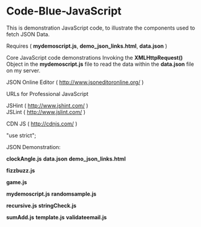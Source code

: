 Code-Blue-JavaScript
====================
This is demonstration JavaScript code, to illustrate the components used to fetch JSON
Data.


Requires ( <b>mydemoscript.js</b>, <b>demo_json_links.html</b>, <b>data.json</b> )

Core JavaScript code demonstrations
Invoking the <b>XMLHttpRequest()</b> Object in the 
<b>mydemoscript.js</b> file to read the data within 
the <b>data.json</b> file on my server.


JSON Online Editor ( http://www.jsoneditoronline.org/ )

URLs for Professional JavaScript

  JSHint ( http://www.jshint.com/ )  
  JSLint ( http://www.jslint.com/ )
  
  CDN JS ( http://cdnjs.com/      )

  "use strict";

JSON Demonstration: 

**clockAngle.js**
**data.json**
**demo_json_links.html**


**fizzbuzz.js**

**game.js**

**mydemoscript.js**
**randomsample.js**

**recursive.js**
**stringCheck.js**

**sumAdd.js**
**template.js**
**validateemail.js**
